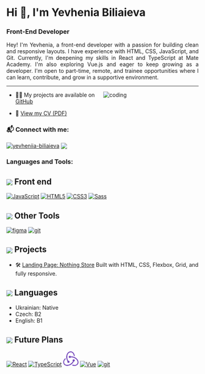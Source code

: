 # Hi 👋, I'm Yevhenia Biliaieva
### Front-End Developer

<p align="justify">
  Hey! I'm Yevhenia, a front-end developer with a passion for building clean and responsive layouts.
  I have experience with HTML, CSS, JavaScript, and Git. Currently, I'm deepening my skills in React and TypeScript at Mate Academy.
  I'm also exploring Vue.js and eager to keep growing as a developer.
  I'm open to part-time, remote, and trainee opportunities where I can learn, contribute, and grow in a supportive environment.
</p>

---

<img align="right" alt="coding" width="250" src="https://media3.giphy.com/media/LaVp0AyqR5bGsC5Cbm/200w.gif?cid=6c09b952ie83i893ueykvo4nlam63o6oikksd4hpe7xt82n1&ep=v1_gifs_search&rid=200w.gif&ct=g">

- 👩‍💻 My projects are available on [GitHub](https://github.com/yevheniia-biliaieva)

- 📄 [View my CV (PDF)](https://drive.google.com/file/d/1hl6Em-9S4qwuiBZRxaOwCzi7c71svCfy/view?usp=drive_link)

### 📬 Connect with me:
<p>
  <a href="https://www.linkedin.com/in/yevheniia-biliaieva/" target="_blank"><img height="30" width="40" align="center" src="https://raw.githubusercontent.com/rahuldkjain/github-profile-readme-generator/master/src/images/icons/Social/linked-in-alt.svg" alt="yevheniia-biliaieva"/></a>
  <a href="mailto:biliaieva99@gmail.com"><img width="40px" align="center"src="https://img.icons8.com/color/96/null/gmail--v1.png" target="_blank"/></a>
</p>

### Languages and Tools:
<h2>
  <img width="30px" align="center" src="https://www.svgrepo.com/show/12934/laptop.svg"/>
  Front end
</h2>

<p>
  <a href="https://developer.mozilla.org/en-US/docs/Web/JavaScript" target="_blank" rel="noreferrer"><img src="https://raw.githubusercontent.com/danielcranney/readme-generator/main/public/icons/skills/javascript-colored.svg" width="36" height="36" alt="JavaScript" /></a>
  <a href="https://developer.mozilla.org/en-US/docs/Glossary/HTML5" target="_blank" rel="noreferrer"><img src="https://raw.githubusercontent.com/danielcranney/readme-generator/main/public/icons/skills/html5-colored.svg" width="36" height="36" alt="HTML5" /></a>
  <a href="https://www.w3.org/TR/CSS/#css" target="_blank" rel="noreferrer"><img src="https://raw.githubusercontent.com/danielcranney/readme-generator/main/public/icons/skills/css3-colored.svg" width="36" height="36" alt="CSS3" /></a>
  <a href="https://sass-lang.com/" target="_blank" rel="noreferrer"><img src="https://raw.githubusercontent.com/danielcranney/readme-generator/main/public/icons/skills/sass-colored.svg" width="36" height="36" alt="Sass" /></a>
</p>

<h2>
<img width="30px" align="center" src="https://upload.wikimedia.org/wikipedia/commons/thumb/8/83/Circle-icons-tools.svg/1200px-Circle-icons-tools.svg.png"/>
Other Tools
</h2>
  

<p>
  <a href="https://www.figma.com/" target="_blank" rel="noreferrer">
    <img src="https://www.vectorlogo.zone/logos/figma/figma-icon.svg" alt="figma" width="40" height="40"/></a>
  <a href="https://git-scm.com/" target="_blank" rel="noreferrer"><img src="https://www.vectorlogo.zone/logos/git-scm/git-scm-icon.svg" alt="git" width="40" height="40"/></a>
</p>

<h2>
  <img width="30px" align="center" src="https://img.icons8.com/arcade/256/shooting-stars.png">
  Projects
</h2>

- 🛠️ [Landing Page: Nothing Store](https://yevheniia-biliaieva.github.io/Nothing_landing-page/)
  Built with HTML, CSS, Flexbox, Grid, and fully responsive.

<h2>
  <img width="30px" align="center" src="https://img.icons8.com/color/96/000000/language.png">
  Languages
</h2>
  
- Ukrainian: Native
- Czech: B2
- English: B1

<h2>
  <img width="30px" align="center" src="https://img.icons8.com/arcade/256/shooting-stars.png">
  Future Plans
</h2>

<p>
  <a href="https://reactjs.org/" target="_blank" rel="noreferrer"><img src="https://raw.githubusercontent.com/danielcranney/readme-generator/main/public/icons/skills/react-colored.svg" width="36" height="36" alt="React" /></a>
  <a href="https://www.typescriptlang.org/" target="_blank" rel="noreferrer"><img src="https://raw.githubusercontent.com/danielcranney/readme-generator/main/public/icons/skills/typescript-colored.svg" width="36" height="36" alt="TypeScript" /></a>
  <a href="https://redux.js.org/" target="_blank" rel="noreferrer"><img src="https://raw.githubusercontent.com/devicons/devicon/master/icons/redux/redux-original.svg" alt="redux" width="40" height="40"/></a>
  <a href="https://vuejs.org/" target="_blank" rel="noreferrer"><img src="https://raw.githubusercontent.com/danielcranney/readme-generator/main/public/icons/skills/vuejs-colored.svg" width="36" height="36" alt="Vue" /></a>
  <a href="https://angular.io/" target="_blank" rel="noreferrer"><img src="https://img.icons8.com/color/256/angularjs.png" alt="git" width="40" height="40"/></a>
</p>
